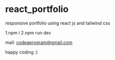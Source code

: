 # react_portfolio
responsive portfolio using react js and tailwind css



1.npm i
2.npm run dev

mail: codeaprogram@gmail.com

happy coding :)

